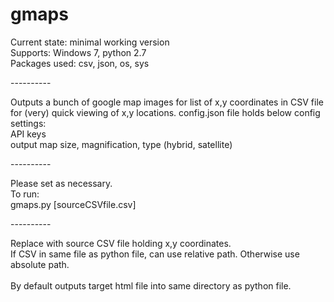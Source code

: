 # gmaps 

Current state: minimal working version<br>
Supports: Windows 7, python 2.7<br>
Packages used: csv, json, os, sys<br>
<p>----------<p>
Outputs a bunch of google map images for list of x,y coordinates in CSV file for (very) quick viewing of x,y locations.
config.json file holds below config settings:<br>API keys<br>
output map size, magnification, type (hybrid, satellite)<br>
<p>----------<p>
Please set as necessary.<br>To run:<br>
gmaps.py [sourceCSVfile.csv]<br>
<p>----------<p>
Replace with source CSV file holding x,y coordinates.<br>
If CSV in same file as python file, can use relative path. Otherwise use absolute path.<br><br>
By default outputs target html file into same directory as python file.



